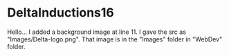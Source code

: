 # DeltaInductions16
Hello...
I added a background image at line 11. I gave the src as "Images/Delta-logo.png". That image is in the "Images" folder in "WebDev" folder.
